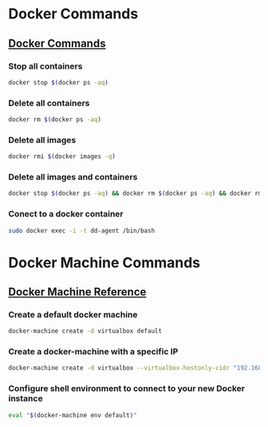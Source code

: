 # Docker Commands
## [Docker Commands](https://docs.docker.com/engine/reference/commandline/docker/#child-commands)

### Stop all containers
```bash
docker stop $(docker ps -aq)
```

### Delete all containers
```bash
docker rm $(docker ps -aq)
```

### Delete all images
```bash
docker rmi $(docker images -q)
```

### Delete all images and containers
```bash
docker stop $(docker ps -aq) && docker rm $(docker ps -aq) && docker rmi $(docker images -q)
```

### Conect to a docker container
```bash
sudo docker exec -i -t dd-agent /bin/bash
```

# Docker Machine Commands
## [Docker Machine Reference](https://docs.docker.com/machine/reference/)

### Create a default docker machine
```bash
docker-machine create -d virtualbox default
```

### Create a docker-machine with a specific IP
```bash
docker-machine create -d virtualbox --virtualbox-hostonly-cidr "192.168.10.1/24" docker-machine-name
```

### Configure shell environment to connect to your new Docker instance
```bash
eval "$(docker-machine env default)"
```